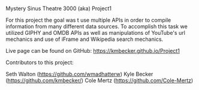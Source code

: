 # 
Mystery Sinus Theatre 3000
(aka) Project1

For this project the goal was t use multiple APIs in order to compile information from many different data sources. To accomplish this task we utilized GIPHY and OMDB APIs as well as manipulations of YouTube's url mechanics and use of iFrame and Wikipedia search mechanics.

Live page can be found on GitHub:
https://kmbecker.github.io/Project1

Contributors to this project:

Seth Walton (https://github.com/wmadhatterw)
Kyle Becker (https://github.com/kmbecker/)
Cole Mertz (https://github.com/Cole-Mertz)

